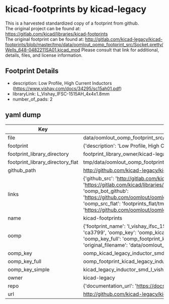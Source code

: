 # kicad-footprints by kicad-legacy  
This is a harvested standardized copy of a footprint from github.  
The original project can be found at:  
https://gitlab.com/kicad/libraries/kicad-footprints  
The original footprint can be found at:
http://gitlab.com/kicad-legacy/kicad-footprints/blob/master/tmp/data/oomlout_oomp_footprint_src/Socket.pretty/Wells_648-0482211SA01.kicad_mod
Please consult that link for additional, details, files, and license information.  
## Footprint Details
* description: Low Profile, High Current Inductors (https://www.vishay.com/docs/34295/sc15ah01.pdf)  
* libraryLink: L_Vishay_IFSC-1515AH_4x4x1.8mm  
* number_of_pads: 2  
## yaml dump  
| Key | Value |  
| --- | --- |  
| file | data/oomlout_oomp_footprint_src/kicad-footprints/Inductor_SMD.pretty/L_Vishay_IFSC-1515AH_4x4x1.8mm.kicad_mod |  
| footprint | {'description': 'Low Profile, High Current Inductors (https://www.vishay.com/docs/34295/sc15ah01.pdf)', 'libraryLink': 'L_Vishay_IFSC-1515AH_4x4x1.8mm', 'number_of_pads': 2} |  
| footprint_library_directory | footprint_library_owner/kicad-legacy_kicad-footprints |  
| footprint_library_directory_flat | tmp/data/oomlout_oomp_footprint_src/footprints_flat/kicad_legacy_inductor_smd_l_vishay_ifsc_1515ah_4x4x1_8mm/working |  
| github_path | http://github.com/kicad-legacy/kicad-footprints/blob/master/tmp/data/oomlout_oomp_footprint_src/Inductor_SMD.pretty/L_Vishay_IFSC-1515AH_4x4x1.8mm.kicad_mod |  
| links | {'github_src': 'http://gitlab.com/kicad-legacy/kicad-footprints/blob/master/tmp/data/oomlout_oomp_footprint_src/Socket.pretty/Wells_648-0482211SA01.kicad_mod', 'github_src_repo': 'https://gitlab.com/kicad/libraries/kicad-footprints', 'oomp_bot': 'tmp/data/oomlout_oomp_footprint_src/footprints/kicad_legacy_inductor_smd_l_vishay_ifsc_1515ah_4x4x1_8mm/working', 'oomp_bot_github': 'https://github.com/oomlout/oomlout_oomp_footprint_bot/tree/main/tmp/data/oomlout_oomp_footprint_src/footprints/kicad_legacy_inductor_smd_l_vishay_ifsc_1515ah_4x4x1_8mm/working', 'oomp_src_flat': 'footprints_flat/tmp/data/oomlout_oomp_footprint_src/footprints_flat/kicad_legacy_inductor_smd_l_vishay_ifsc_1515ah_4x4x1_8mm/working', 'oomp_src_flat_github': 'https://github.com/oomlout/oomlout_oomp_footprint_src/tree/main/tmp/data/oomlout_oomp_footprint_src/footprints_flat/kicad_legacy_inductor_smd_l_vishay_ifsc_1515ah_4x4x1_8mm/working'} |  
| name | kicad-footprints |  
| oomp | {'footprint_name': 'l_vishay_ifsc_1515ah_4x4x1_8mm', 'library_name': 'inductor_smd', 'md5': 'ca379903857bc2ccfb1eeb9417cb1308', 'md5_10': 'ca37990385', 'md5_5': 'ca379', 'md5_6': 'ca3799', 'oomp_key': 'oomp_kicad_legacy_inductor_smd_l_vishay_ifsc_1515ah_4x4x1_8mm', 'oomp_key_extra': 'oomp_footprint_kicad_legacy_inductor_smd_l_vishay_ifsc_1515ah_4x4x1_8mm', 'oomp_key_full': 'oomp_footprint_kicad_legacy_inductor_smd_l_vishay_ifsc_1515ah_4x4x1_8mm_ca3799', 'oomp_key_simple': 'kicad_legacy_inductor_smd_l_vishay_ifsc_1515ah_4x4x1_8mm', 'original_filename': 'data/oomlout_oomp_footprint_src/kicad-footprints/Inductor_SMD.pretty/L_Vishay_IFSC-1515AH_4x4x1.8mm.kicad_mod', 'owner_name': 'kicad_legacy'} |  
| oomp_key | oomp_kicad_legacy_inductor_smd_l_vishay_ifsc_1515ah_4x4x1_8mm |  
| oomp_key_full | oomp_footprint_kicad_legacy_inductor_smd_l_vishay_ifsc_1515ah_4x4x1_8mm |  
| oomp_key_simple | kicad_legacy_inductor_smd_l_vishay_ifsc_1515ah_4x4x1_8mm |  
| owner | kicad-legacy |  
| repo | {'documentation_url': 'https://docs.github.com/rest/repos/repos#get-a-repository', 'message': 'Not Found'} |  
| url | http://github.com/kicad-legacy/kicad-footprints |  

